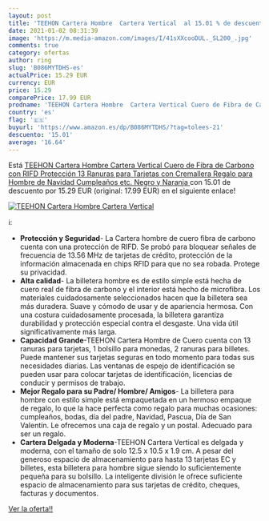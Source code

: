 ```yaml
---
layout: post
title: 'TEEHON Cartera Hombre  Cartera Vertical  al 15.01 % de descuento'
date: 2021-01-02 08:31:39
image: 'https://m.media-amazon.com/images/I/41sXXcooDUL._SL200_.jpg'
comments: true
category: ofertas
author: ring
slug: 'B086MYTDHS-es'
actualPrice: 15.29 EUR
currency: EUR
price: 15.29
comparePrice: 17.99 EUR
prodname: 'TEEHON Cartera Hombre  Cartera Vertical Cuero de Fibra de Carbono  con RIFD Protección  13 Ranuras para Tarjetas  con Cremallera  Regalo para Hombre de Navidad  Cumpleaños etc. Negro y Naranja '
country: 'es'
flag: '🇪🇸'
buyurl: 'https://www.amazon.es/dp/B086MYTDHS/?tag=tolees-21'
descuento: '15.01'
average: '16.64'
---
```


Está [TEEHON Cartera Hombre  Cartera Vertical Cuero de Fibra de Carbono  con RIFD Protección  13 Ranuras para Tarjetas  con Cremallera  Regalo para Hombre de Navidad  Cumpleaños etc. Negro y Naranja ](https://www.amazon.es/dp/B086MYTDHS/?tag=tolees-21) con 15.01 de descuento por 15.29 EUR (original: 17.99 EUR) en el siguiente enlace!

[![TEEHON Cartera Hombre  Cartera Vertical ](https://m.media-amazon.com/images/I/41sXXcooDUL._SL200_.jpg)](https://www.amazon.es/dp/B086MYTDHS/?tag=tolees-21)

ℹ️:

- <b>Protección y Seguridad</b>- La Cartera hombre de cuero fibra de carbono cuenta con una protección de RIFD. Se probó para bloquear señales de frecuencia de 13.56 MHz de tarjetas de crédito, protección de la información almacenada en chips RFID para que no sea robada. Protege su privacidad.
- <b>Alta calidad</b>- La billetera hombre es de estilo simple está hecha de cuero real de fibra de carbono y el interior está hecho de microfibra. Los materiales cuidadosamente seleccionados hacen que la billetera sea más duradera. Suave y cómodo de usar y de apariencia hermosa. Con una costura cuidadosamente procesada, la billetera garantiza durabilidad y protección especial contra el desgaste. Una vida útil significativamente más larga.
- <b>Capacidad Grande</b>-TEEHON Cartera Hombre de Cuero cuenta con 13 ranuras para tarjetas, 1 bolsillo para monedas, 2 ranuras para billetes. Puede mantener sus tarjetas seguras en todo momento para todas sus necesidades diarias. Las ventanas de espejo de identificación se pueden usar para colocar tarjetas de identificación, licencias de conducir y permisos de trabajo.
- <b>Mejor Regalo para su Padre/ Hombre/ Amigos</b>- La billetera para hombre con estilo simple está empaquetada en un hermoso empaque de regalo, lo que la hace perfecta como regalo para muchas ocasiones: cumpleaños, bodas, día del padre, Navidad, Pascua, Día de San Valentín. Le ofrecemos una caja de regalo y un postal. Adecuado para ser un regalo.
- <b>Cartera Delgada y Moderna</b>-TEEHON Cartera Vertical es delgada y moderna, con el tamaño de solo 12.5 x 10.5 x 1.9 cm. A pesar del generoso espacio de almacenamiento para hasta 13 tarjetas EC y billetes, esta billetera para hombre sigue siendo lo suficientemente pequeña para su bolsillo. La inteligente división le ofrece suficiente espacio de almacenamiento para sus tarjetas de crédito, cheques, facturas y documentos.

[Ver la oferta!!](https://www.amazon.es/dp/B086MYTDHS/?tag=tolees-21)

